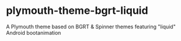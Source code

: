 # plymouth-theme-bgrt-liquid
A Plymouth theme based on BGRT &amp; Spinner themes featuring "liquid" Android bootanimation
